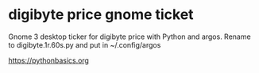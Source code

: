 # digibyte price gnome ticket 

Gnome 3 desktop ticker for digibyte price with Python and argos. Rename to digibyte.1r.60s.py and put in ~/.config/argos

https://pythonbasics.org
